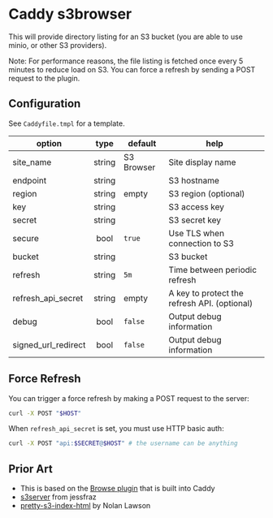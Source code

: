 # Caddy s3browser

This will provide directory listing for an S3 bucket (you are able to use minio, or other S3 providers).

Note: For performance reasons, the file listing is fetched once every 5 minutes to reduce load on S3. You can force a refresh by sending a POST request to the plugin.

## Configuration

See `Caddyfile.tmpl` for a template.

|  option   |  type  |  default   | help |
|-----------|:------:|------------|------|
| site_name           | string | S3 Browser | Site display name |
| endpoint            | string |            | S3 hostname |
| region              | string |   empty    | S3 region (optional) |
| key                 | string |            | S3 access key |
| secret              | string |            | S3 secret key |
| secure              |  bool  |   `true`   | Use TLS when connection to S3 |
| bucket              | string |            | S3 bucket |
| refresh             | string |    `5m`    | Time between periodic refresh |
| refresh_api_secret  | string |   empty    | A key to protect the refresh API. (optional) |
| debug               |  bool  |   `false`  | Output debug information |
| signed_url_redirect |  bool  |   `false`  | Output debug information |


## Force Refresh

You can trigger a force refresh by making a POST request to the server:
```bash
curl -X POST "$HOST"
```

When `refresh_api_secret` is set, you must use HTTP basic auth:
```bash
curl -X POST "api:$SECRET@$HOST" # the username can be anything
```


## Prior Art
* This is based on the [Browse plugin](https://github.com/mholt/caddy/tree/master/caddyhttp/browse) that is built into Caddy
* [s3server](https://github.com/jessfraz/s3server) from jessfraz
* [pretty-s3-index-html](https://github.com/nolanlawson/pretty-s3-index-html) by Nolan Lawson

